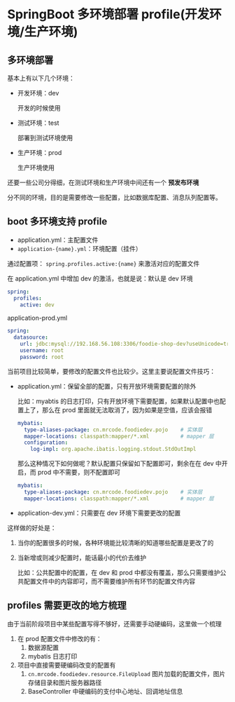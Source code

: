 # SpringBoot 多环境部署 profile(开发环境/生产环境)

## 多环境部署

基本上有以下几个环境：

- 开发环境：dev

  开发的时候使用

- 测试环境：test

  部署到测试环境使用

- 生产环境：prod

  生产环境使用

还要一些公司分得细，在测试环境和生产环境中间还有一个 **预发布环境**

分不同的环境，目的是需要修改一些配置，比如数据库配置、消息队列配置等。

## boot 多环境支持 profile

- application.yml：主配置文件
- `application-{name}.yml`：环境配置（挂件）

通过配置项： `spring.profiles.active:{name}` 来激活对应的配置文件

在 application.yml 中增加 dev 的激活，也就是说：默认是 dev 环境

```yml
spring:
  profiles:
    active: dev
```

application-prod.yml

```yml
spring:
  datasource:
    url: jdbc:mysql://192.168.56.108:3306/foodie-shop-dev?useUnicode=true&characterEncoding=UTF-8&autoReconnect=true
    username: root
    password: root
```

当前项目比较简单，要修改的配置文件也比较少。这里主要说配置文件技巧：

- application.yml：保留全部的配置，只有开放环境需要配置的除外

  比如：myabtis 的日志打印，只有开放环境下需要配置，如果默认配置中也配置上了，那么在 prod 里面就无法取消了，因为如果是空值，应该会报错

  ```yml
  mybatis:
    type-aliases-package: cn.mrcode.foodiedev.pojo    # 实体层
    mapper-locations: classpath:mapper/*.xml          # mapper 层
    configuration:
      log-impl: org.apache.ibatis.logging.stdout.StdOutImpl
  ```

  那么这种情况下如何做呢？默认配置只保留如下配置即可，剩余在在 dev 中开启，而 prod 中不需要，则不配置即可

  ```yml
  mybatis:
    type-aliases-package: cn.mrcode.foodiedev.pojo    # 实体层
    mapper-locations: classpath:mapper/*.xml          # mapper 层
  ```

- application-dev.yml：只需要在 dev 环境下需要更改的配置

这样做的好处是：

1. 当你的配置很多的时候，各种环境能比较清晰的知道哪些配置是更改了的

2. 当新增或则减少配置时，能话最小的代价去维护

   比如：公共配置中的配置，在 dev 和 prod 中都没有覆盖，那么只需要维护公共配置文件中的内容即可，而不需要维护所有环节的配置文件内容

  ## profiles 需要更改的地方梳理

由于当前阶段项目中某些配置写得不够好，还需要手动硬编码，这里做一个梳理

1. 在 prod 配置文件中修改的有：
   1. 数据源配置
   2. mybatis 日志打印
2. 项目中直接需要硬编码改变的配置有
   1. `cn.mrcode.foodiedev.resource.FileUpload` 图片加载的配置文件，图片存储目录和图片服务器路径
   2. BaseController 中硬编码的支付中心地址、回调地址信息

